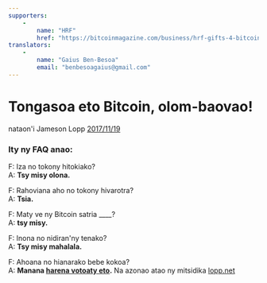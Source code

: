```yaml
---
supporters: 
    - 
        name: "HRF"
        href: "https://bitcoinmagazine.com/business/hrf-gifts-4-bitcoin-to-bitcoin-projects"
translators: 
    - 
        name: "Gaius Ben-Besoa"
        email: "benbesoagaius@gmail.com"
---
```

# Tongasoa eto Bitcoin, olom-baovao!

nataon'i Jameson Lopp [2017/11/19](https://twitter.com/lopp/status/932350908461133825)

<LanguageDropdown/>

### Ity ny FAQ anao:

F: Iza no tokony hitokiako?  
A: **Tsy misy olona.**

F: Rahoviana aho no tokony hivarotra?  
A: **Tsia.**

F: Maty ve ny Bitcoin satria ____?  
A: **tsy misy.**

F: Inona no nidiran'ny tenako?  
A: **Tsy misy mahalala.**


F: Ahoana no hianarako bebe kokoa?  
A: **Manana [harena votoaty eto](/mdg/mg/translations/).** Na azonao atao ny mitsidika [lopp.net](https://www.lopp.net/bitcoin-information.html)
